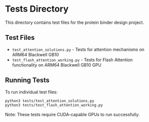 # Tests Directory

This directory contains test files for the protein binder design project.

## Test Files

- `test_attention_solutions.py` - Tests for attention mechanisms on ARM64 Blackwell GB10
- `test_flash_attention_working.py` - Tests for Flash Attention functionality on ARM64 Blackwell GB10 GPU

## Running Tests

To run individual test files:

```bash
python3 tests/test_attention_solutions.py
python3 tests/test_flash_attention_working.py
```

Note: These tests require CUDA-capable GPUs to run successfully.
